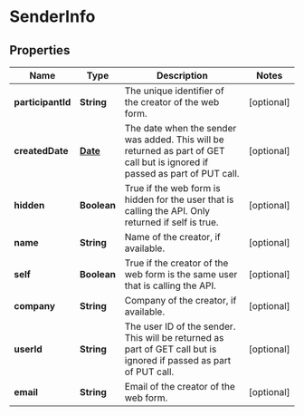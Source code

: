 
# SenderInfo

## Properties
Name | Type | Description | Notes
------------ | ------------- | ------------- | -------------
**participantId** | **String** |  The unique identifier of the creator of the web form. |  [optional]
**createdDate** | [**Date**](Date.md) | The date when the sender was added. This will be returned as part of GET call but is ignored if passed as part of PUT call. |  [optional]
**hidden** | **Boolean** | True if the web form is hidden for the user that is calling the API. Only returned if self is true. |  [optional]
**name** | **String** | Name of the creator, if available. |  [optional]
**self** | **Boolean** | True if the creator of the web form is the same user that is calling the API. |  [optional]
**company** | **String** | Company of the creator, if available. |  [optional]
**userId** | **String** | The user ID of the sender. This will be returned as part of GET call but is ignored if passed as part of PUT call. |  [optional]
**email** | **String** | Email of the creator of the web form. |  [optional]



